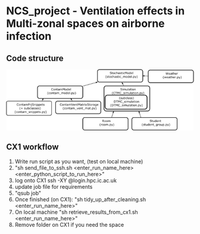 # NCS_project - Ventilation effects in Multi-zonal spaces on airborne infection

## Code structure
![Code structure](https://github.com/thigton/NCS_project/blob/master/code_structure.png)

## CX1 workflow
1. Write run script as you want, (test on local machine)
2. "sh send_file_to_ssh.sh <enter_run_name_here> <enter_python_script_to_run_here>"
3. log onto CX1 ssh -XY <username>@login.hpc.ic.ac.uk
4. update job file for requirements
5. "qsub job"
6. Once finished (on CX1): "sh tidy_up_after_cleaning.sh <enter_run_name_here>"
7. On local machine "sh retrieve_results_from_cx1.sh <enter_run_name_here>"
8. Remove folder on CX1 if you need the space
